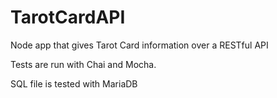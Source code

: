 # TarotCardAPI
Node app that gives Tarot Card information over a RESTful API

Tests are run with Chai and Mocha.

SQL file is tested with MariaDB
